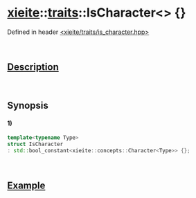 # [xieite](../../xieite.md)\:\:[traits](../../traits.md)\:\:IsCharacter\<\> \{\}
Defined in header [<xieite/traits/is_character.hpp>](../../../include/xieite/traits/is_character.hpp)

&nbsp;

## [Description](../concepts/character.md#Description)

&nbsp;

## Synopsis
#### 1)
```cpp
template<typename Type>
struct IsCharacter
: std::bool_constant<xieite::concepts::Character<Type>> {};
```

&nbsp;

## [Example](../concepts/character.md#Example)
